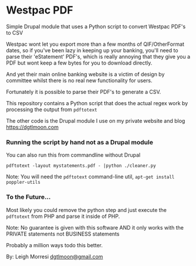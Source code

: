 Westpac PDF
===========

Simple Drupal module that uses a Python script to convert Westpac PDF's to CSV

Westpac wont let you export more than a few months of QIF/OtherFormat dates, 
so if you've been lazy in keeping up your banking, you'll need to parse their 
'eStatement' PDF's, which is really annoying that they give you a PDF but wont 
keep a few bytes for you to download directly.

And yet their main online banking website is a victim of design by committee whilst
there is no real new functionality for users.

Fortunately it is possible to parse their PDF's to generate a CSV.

This repository contains a Python script that does the actual regex work by
processing the output from `pdftotext`

The other code is the Drupal module I use on my private website and blog
https://dgtlmoon.com

### Running the script by hand not as a Drupal module

You can also run this from commandline without Drupal

```
pdftotext -layout mystatements.pdf - |python ./cleaner.py
```


Note: You will need the `pdftotext` command-line util, 
`apt-get install poppler-utils`


### To the Future...

Most likely you could remove the python step and just execute the `pdftotext` from PHP and parse it inside of PHP.

Note: No guarantee is given with this software AND it only works with the 
      PRIVATE statements not BUSINESS statements
      
Probably a million ways todo this better.

By: Leigh Morresi
    dgtlmoon@gmail.com
